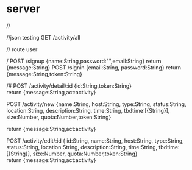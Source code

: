 # server

//


//json testing
GET /activity/all

// route user

/
POST /signup {name:String,password:"",email:String}     return {message:String}
POST /signin {email:String, password:String}  return {message:String,token:String}

/#
POST /activity/detail/:id {id:String,token:String}   
	 return {message:String,act:activity}

POST /activity/new 
	{name:String,
	host:String,
	type:String,
	status:String,
	location:String,
	description:String,
	time:String,
	tbdtime:[{String}],
	size:Number,
	quota:Number,token:String} 

return {message:String,act:activity}

POST /activity/edit/:id
	{
	id:String,
	name:String,
	host:String,
	type:String,
	status:String,
	location:String,
	description:String,
	time:String,
	tbdtime:[{String}],
	size:Number,
	quota:Number,token:String}  
return {message:String,act:activity}